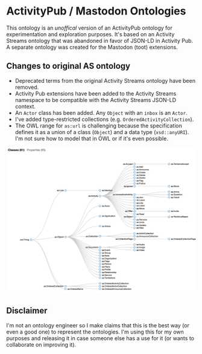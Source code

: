 # ActivityPub / Mastodon Ontologies

This ontology is an *unoffical* version of an ActivityPub ontology for experimentation and exploration purposes. It's based on an Activity Streams ontology that was abandoned in favor of JSON-LD in Activity Pub. A separate ontology was created for the Mastodon (toot) extensions.

## Changes to original AS ontology

* Deprecated terms from the original Activity Streams ontology have been removed. 
* Activity Pub extensions have been added to the Activity Streams namespace to be compatible with the Activity Streams JSON-LD context.
* An `Actor` class has been added. Any `Object` with an `inbox` is an `Actor`.
* I've added type-restricted collections (e.g. `OrderedActivityCollection`).
* The OWL range for `as:url` is challenging because the specification defines it as a union of a class (`Object`) and a data type (`xsd::anyURI`). I'm not sure how to model that in OWL or if it's even possible. 

![ontology dendogram](docs/ontology-dendogram.png)

## Disclaimer

I'm not an ontology engineer so I make claims that this is the best way (or even a good one) to represent the ontologies. I'm using this for my own purposes and releasing it in case someone else has a use for it (or wants to collaborate on improving it).





